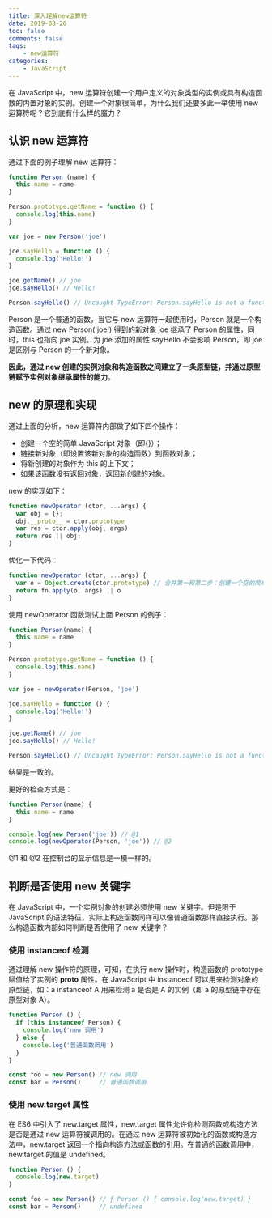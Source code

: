 ```yaml
---
title: 深入理解new运算符
date: 2019-08-26
toc: false
comments: false
tags:
    - new运算符
categories:
    - JavaScript
---
```


在 JavaScript 中，new 运算符创建一个用户定义的对象类型的实例或具有构造函数的内置对象的实例。创建一个对象很简单，为什么我们还要多此一举使用 new 运算符呢？它到底有什么样的魔力？

<!--more-->

## 认识 new 运算符

通过下面的例子理解 new 运算符：
```js
function Person (name) {
  this.name = name
}

Person.prototype.getName = function () {
  console.log(this.name)
}

var joe = new Person('joe')

joe.sayHello = function () {
  console.log('Hello!')
}

joe.getName() // joe
joe.sayHello() // Hello!

Person.sayHello() // Uncaught TypeError: Person.sayHello is not a function
```
Person 是一个普通的函数，当它与 new 运算符一起使用时，Person 就是一个构造函数。通过 new Person('joe') 得到的新对象 joe 继承了 Person 的属性，同时，this 也指向 joe 实例。为 joe 添加的属性 sayHello 不会影响 Person，即 joe 是区别与 Person 的一个新对象。

**因此，通过 new 创建的实例对象和构造函数之间建立了一条原型链，并通过原型链赋予实例对象继承属性的能力**。

## new 的原理和实现

通过上面的分析，new 运算符内部做了如下四个操作：
* 创建一个空的简单 JavaScript 对象（即{}）；
* 链接新对象（即设置该新对象的构造函数）到函数对象；
* 将新创建的对象作为 this 的上下文；
* 如果该函数没有返回对象，返回新创建的对象。

new 的实现如下：
```js
function newOperator (ctor, ...args) {
  var obj = {};
  obj.__proto__ = ctor.prototype
  var res = ctor.apply(obj, args)
  return res || obj;
}
```

优化一下代码：
```js
function newOperator (ctor, ...args) {
  var o = Object.create(ctor.prototype) // 合并第一和第二步：创建一个空的简单 JavaScript 对象（即{}），链接新对象（即设置该新对象的构造函数）到函数对象
  return fn.apply(o, args) || o
}
```

使用 newOperator 函数测试上面 Person 的例子：
```js
function Person(name) {
  this.name = name
}

Person.prototype.getName = function () {
  console.log(this.name)
}

var joe = newOperator(Person, 'joe')

joe.sayHello = function () {
  console.log('Hello!')
}

joe.getName() // joe
joe.sayHello() // Hello!

Person.sayHello() // Uncaught TypeError: Person.sayHello is not a function
```
结果是一致的。

更好的检查方式是：
```js
function Person(name) {
  this.name = name
}

console.log(new Person('joe')) // @1
console.log(newOperator(Person, 'joe')) // @2
```
@1 和 @2 在控制台的显示信息是一模一样的。

## 判断是否使用 new 关键字

在 JavaScript 中，一个实例对象的创建必须使用 new 关键字。但是限于 JavaScript 的语法特征，实际上构造函数同样可以像普通函数那样直接执行。那么构造函数内部如何判断是否使用了 new 关键字？

### 使用 instanceof 检测

通过理解 new 操作符的原理，可知，在执行 new 操作时，构造函数的 prototype 赋值给了实例的 __proto__ 属性。在 JavaScript 中 instanceof 可以用来检测对象的原型链，如：a instanceof A 用来检测 a 是否是 A 的实例（即 a 的原型链中存在原型对象 A）。
```js
function Person () {
  if (this instanceof Person) {
    console.log('new 调用')
  } else {
    console.log('普通函数调用')
  }
}

const foo = new Person() // new 调用
const bar = Person()     // 普通函数调用
```

### 使用 new.target 属性

在 ES6 中引入了 new.target 属性，new.target 属性允许你检测函数或构造方法是否是通过 new 运算符被调用的。在通过 new 运算符被初始化的函数或构造方法中，new.target 返回一个指向构造方法或函数的引用。在普通的函数调用中，new.target 的值是 undefined。
```js
function Person () {
  console.log(new.target)
}

const foo = new Person() // ƒ Person () { console.log(new.target) }
const bar = Person()     // undefined
```

